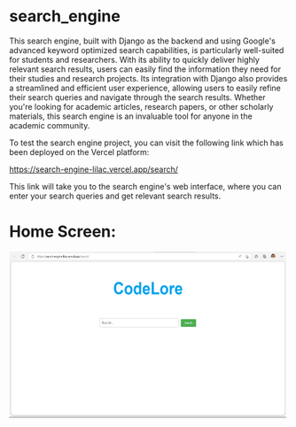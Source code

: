 # search_engine

This search engine, built with Django as the backend and using Google's advanced keyword optimized search capabilities, is particularly well-suited for students and researchers. With its ability to quickly deliver highly relevant search results, users can easily find the information they need for their studies and research projects. Its integration with Django also provides a streamlined and efficient user experience, allowing users to easily refine their search queries and navigate through the search results. Whether you're looking for academic articles, research papers, or other scholarly materials, this search engine is an invaluable tool for anyone in the academic community.

To test the search engine project, you can visit the following link which has been deployed on the Vercel platform:

https://search-engine-lilac.vercel.app/search/

This link will take you to the search engine's web interface, where you can enter your search queries and get relevant search results.

# Home Screen:
<img src="https://github.com/Ibrahim99575/search_engine/blob/main/search-engine.png" alt="Homepage of search engine" width="500" height="300">
